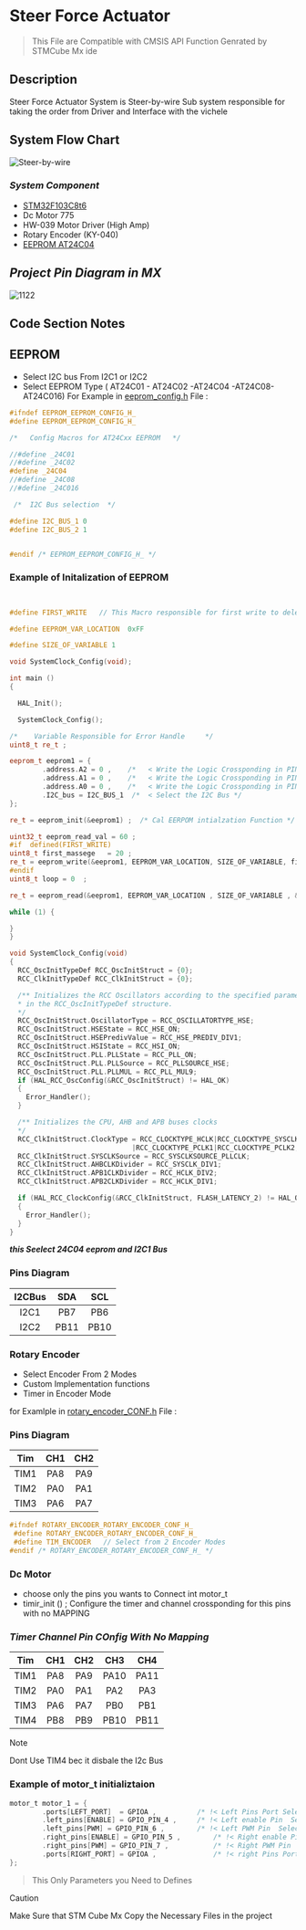 # Steer Force Actuator 
> This File are Compatible with CMSIS API Function Genrated by STMCube Mx ide 

## Description 
Steer Force Actuator System is Steer-by-wire Sub system responsible for taking the order from Driver and Interface with the vichele  

## System Flow Chart 
![Steer-by-wire](https://github.com/Muhammad-Osama-9/Towards-Enhanced-Autonomous-Driving-Experience/assets/112892754/ab71835a-70e0-4510-adff-927ab3954d5f)


### ***System Component***

* [STM32F103C8t6](https://www.st.com/resource/en/datasheet/stm32f103c8.pdf) 
* Dc Motor 775
* HW-039 Motor Driver (High Amp)
* Rotary Encoder (KY-040)
* [EEPROM AT24C04](https://ww1.microchip.com/downloads/en/devicedoc/doc0180.pdf)




## ***Project Pin Diagram in MX***
![1122](https://github.com/Muhammad-Osama-9/Towards-Enhanced-Autonomous-Driving-Experience/assets/112892754/bc2d8295-c665-447c-898c-c8e7c57de1a3)

## Code Section Notes 
## EEPROM
- Select I2C bus From I2C1 or I2C2
- Select EEPROM Type ( AT24C01 - AT24C02 -AT24C04 -AT24C08-AT24C016)
For Example in [eeprom_config.h](ECUAL/EEPROM/eeprom_config.h) File  :

```cpp
#ifndef EEPROM_EEPROM_CONFIG_H_
#define EEPROM_EEPROM_CONFIG_H_

/*	 Config Macros for AT24Cxx EEPROM 	*/

//#define _24C01
//#define _24C02
#define _24C04
//#define _24C08
//#define _24C016

 /*  I2C Bus selection  */

#define I2C_BUS_1 0
#define I2C_BUS_2 1


#endif /* EEPROM_EEPROM_CONFIG_H_ */
```

### Example of Initalization of EEPROM 


```cpp


#define FIRST_WRITE   // This Macro responsible for first write to delete any Garbage value in EEPROM

#define EEPROM_VAR_LOCATION  0xFF

#define SIZE_OF_VARIABLE 1

void SystemClock_Config(void); 

int main ()
{

  HAL_Init();

  SystemClock_Config();

/*    Variable Responsible for Error Handle 	*/
uint8_t re_t ;

eeprom_t eeprom1 = {
		.address.A2 = 0 ,    /*   < Write the Logic Crossponding in PIN A2 in Ic  */
		.address.A1 = 0 ,    /*   < Write the Logic Crossponding in PIN A1 in Ic  */
		.address.A0 = 0 ,    /*   < Write the Logic Crossponding in PIN A0 in Ic  */
		.I2C_bus = I2C_BUS_1  /*  < Select the I2C Bus */
};

re_t = eeprom_init(&eeprom1) ;  /* Cal EERPOM intialzation Function */

uint32_t eeprom_read_val = 60 ;
#if  defined(FIRST_WRITE)
uint8_t first_massege   = 20 ;
re_t = eeprom_write(&eeprom1, EEPROM_VAR_LOCATION, SIZE_OF_VARIABLE, first_massege);
#endif
uint8_t loop = 0  ;

re_t = eeprom_read(&eeprom1, EEPROM_VAR_LOCATION , SIZE_OF_VARIABLE , &eeprom_read_val);

while (1) {

}
}

void SystemClock_Config(void)
{
  RCC_OscInitTypeDef RCC_OscInitStruct = {0};
  RCC_ClkInitTypeDef RCC_ClkInitStruct = {0};

  /** Initializes the RCC Oscillators according to the specified parameters
  * in the RCC_OscInitTypeDef structure.
  */
  RCC_OscInitStruct.OscillatorType = RCC_OSCILLATORTYPE_HSE;
  RCC_OscInitStruct.HSEState = RCC_HSE_ON;
  RCC_OscInitStruct.HSEPredivValue = RCC_HSE_PREDIV_DIV1;
  RCC_OscInitStruct.HSIState = RCC_HSI_ON;
  RCC_OscInitStruct.PLL.PLLState = RCC_PLL_ON;
  RCC_OscInitStruct.PLL.PLLSource = RCC_PLLSOURCE_HSE;
  RCC_OscInitStruct.PLL.PLLMUL = RCC_PLL_MUL9;
  if (HAL_RCC_OscConfig(&RCC_OscInitStruct) != HAL_OK)
  {
    Error_Handler();
  }

  /** Initializes the CPU, AHB and APB buses clocks
  */
  RCC_ClkInitStruct.ClockType = RCC_CLOCKTYPE_HCLK|RCC_CLOCKTYPE_SYSCLK
                              |RCC_CLOCKTYPE_PCLK1|RCC_CLOCKTYPE_PCLK2;
  RCC_ClkInitStruct.SYSCLKSource = RCC_SYSCLKSOURCE_PLLCLK;
  RCC_ClkInitStruct.AHBCLKDivider = RCC_SYSCLK_DIV1;
  RCC_ClkInitStruct.APB1CLKDivider = RCC_HCLK_DIV2;
  RCC_ClkInitStruct.APB2CLKDivider = RCC_HCLK_DIV1;

  if (HAL_RCC_ClockConfig(&RCC_ClkInitStruct, FLASH_LATENCY_2) != HAL_OK)
  {
    Error_Handler();
  }
}

```

***this Seelect 24C04 eeprom and I2C1 Bus***

### Pins Diagram 
| I2CBus | SDA |  SCL |
| :---:   | :---:  | :---:   |
| I2C1  | PB7  |  PB6  |
|I2C2   | PB11 | PB10  |

### Rotary Encoder 
   
 - Select  Encoder From 2 Modes 
 - Custom Implementation functions 
 - Timer in Encoder Mode

for Examlple in [rotary_encoder_CONF.h](ECUAL/Rotary_Encoder/rotary_encoder_CONF.h) File  :

### Pins Diagram 
| Tim    | CH1 |  CH2 |
| :---:  | :---: | :---:  |
| TIM1   | PA8  |  PA9  |
| TIM2   | PA0 | PA1  |
| TIM3   | PA6 | PA7  |


```cpp
#ifndef ROTARY_ENCODER_ROTARY_ENCODER_CONF_H_
 #define ROTARY_ENCODER_ROTARY_ENCODER_CONF_H_
 #define TIM_ENCODER   // Select from 2 Encoder Modes
#endif /* ROTARY_ENCODER_ROTARY_ENCODER_CONF_H_ */
 ```

### Dc Motor 

   -  choose only the pins you wants to Connect int motor_t  
   -  timir_init () ; Configure the timer and channel crossponding for this pins with no MAPPING

### ***Timer Channel Pin COnfig  With No Mapping***

| Tim    | CH1   |  CH2   | CH3 | CH4 |
| :---:  | :---: | :---:  |  :---: | :---:  |
| TIM1   | PA8   |  PA9   | PA10 | PA11 |
| TIM2   | PA0   | PA1    | PA2 | PA3 |
| TIM3   | PA6   | PA7    | PB0 | PB1 |
| TIM4   | PB8   | PB9    | PB10 | PB11 |

>[!NOTE]
> Dont Use TIM4 bec it disbale the I2c Bus

### Example of motor_t initializtaion 
```c
motor_t motor_1 = {
		.ports[LEFT_PORT]  = GPIOA ,		  /* !< Left Pins Port Selection  */
		.left_pins[ENABLE] = GPIO_PIN_4 ,	  /* !< Left enable Pin  Selection  */
		.left_pins[PWM] = GPIO_PIN_6 ,		  /* !< Left PWM Pin  Selection  */
		.right_pins[ENABLE] = GPIO_PIN_5 ,        /* !< Right enable Pin  Selection  */
		.right_pins[PWM] = GPIO_PIN_7 ,           /* !< Right PWM Pin  Selection  */
		.ports[RIGHT_PORT] = GPIOA ,              /* !< right Pins Port Selection  */
};
```
> This Only Parameters you Need to Defines

>[!CAUTION]
>Make Sure that STM Cube Mx Copy the Necessary Files in the project


